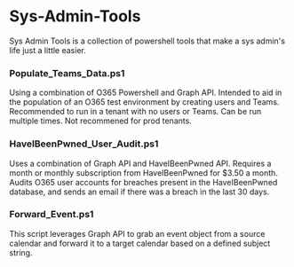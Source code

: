 # Sys-Admin-Tools
Sys Admin Tools is a collection of powershell tools that make a sys admin's life just a little easier. 
<br>

### Populate_Teams_Data.ps1
Using a combination of O365 Powershell and Graph API. Intended to aid in the population of an O365 test environment by creating users and Teams. Recommended to run in a tenant with no users or Teams. Can be run multiple times. Not recommened for prod tenants. 
<br>

### HaveIBeenPwned_User_Audit.ps1
Uses a combination of Graph API and HaveIBeenPwned API. Requires a month or monthly subscription from HaveIBeenPwned for $3.50 a month. Audits O365 user accounts for breaches present in the HaveIBeenPwned database, and sends an email if there was a breach in the last 30 days.
<br>

### Forward_Event.ps1
This script leverages Graph API to grab an event object from a source calendar and forward it to a target calendar based on a defined subject string.
<br>
